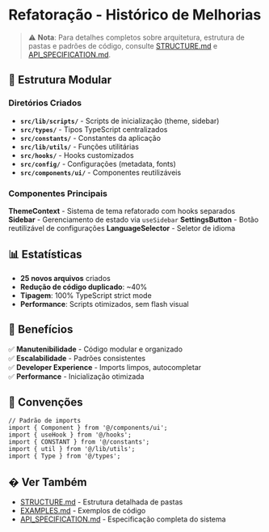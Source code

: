 # Refatoração - Histórico de Melhorias

> ⚠️ **Nota**: Para detalhes completos sobre arquitetura, estrutura de pastas e
> padrões de código, consulte [STRUCTURE.md](./STRUCTURE.md) e
> [API_SPECIFICATION.md](./API_SPECIFICATION.md).

## 📂 Estrutura Modular

### Diretórios Criados

-   **`src/lib/scripts/`** - Scripts de inicialização (theme, sidebar)
-   **`src/types/`** - Tipos TypeScript centralizados
-   **`src/constants/`** - Constantes da aplicação
-   **`src/lib/utils/`** - Funções utilitárias
-   **`src/hooks/`** - Hooks customizados
-   **`src/config/`** - Configurações (metadata, fonts)
-   **`src/components/ui/`** - Componentes reutilizáveis

### Componentes Principais

**ThemeContext** - Sistema de tema refatorado com hooks separados **Sidebar** -
Gerenciamento de estado via `useSidebar` **SettingsButton** - Botão reutilizável
de configurações **LanguageSelector** - Seletor de idioma

## 📊 Estatísticas

-   **25 novos arquivos** criados
-   **Redução de código duplicado**: ~40%
-   **Tipagem**: 100% TypeScript strict mode
-   **Performance**: Scripts otimizados, sem flash visual

## 🎯 Benefícios

✅ **Manutenibilidade** - Código modular e organizado  
✅ **Escalabilidade** - Padrões consistentes  
✅ **Developer Experience** - Imports limpos, autocompletar  
✅ **Performance** - Inicialização otimizada

## 📝 Convenções

```tsx
// Padrão de imports
import { Component } from '@/components/ui';
import { useHook } from '@/hooks';
import { CONSTANT } from '@/constants';
import { util } from '@/lib/utils';
import { Type } from '@/types';
```

## � Ver Também

-   [STRUCTURE.md](./STRUCTURE.md) - Estrutura detalhada de pastas
-   [EXAMPLES.md](./EXAMPLES.md) - Exemplos de código
-   [API_SPECIFICATION.md](./API_SPECIFICATION.md) - Especificação completa do
    sistema
